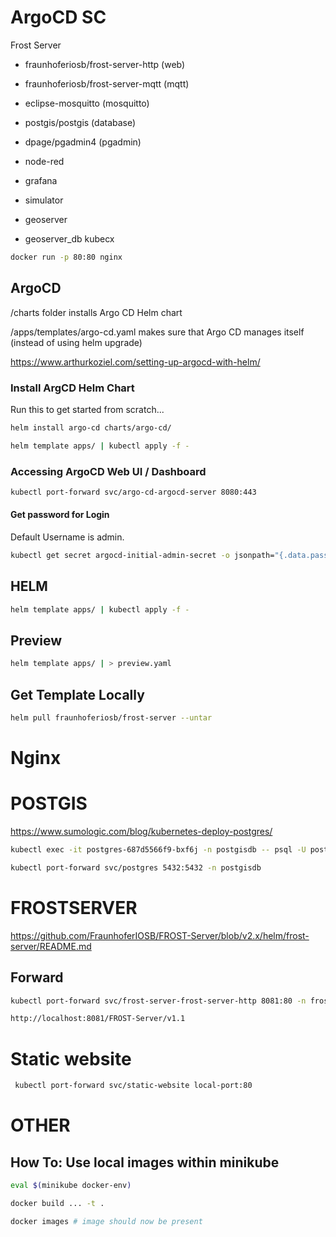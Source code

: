 # ArgoCD SC

Frost Server

- fraunhoferiosb/frost-server-http (web)
- fraunhoferiosb/frost-server-mqtt (mqtt)
- eclipse-mosquitto (mosquitto)
- postgis/postgis (database)

- dpage/pgadmin4 (pgadmin)
- node-red
- grafana
- simulator
- geoserver 
- geoserver_db
kubecx


```bash
docker run -p 80:80 nginx
```
## ArgoCD

/charts folder installs Argo CD Helm chart 

/apps/templates/argo-cd.yaml makes sure that Argo CD manages itself (instead of using helm upgrade)

https://www.arthurkoziel.com/setting-up-argocd-with-helm/
### Install ArgCD Helm Chart

Run this to get started from scratch... 
```bash
helm install argo-cd charts/argo-cd/
```

```bash
helm template apps/ | kubectl apply -f -   
```

### Accessing ArgoCD Web UI / Dashboard

```bash
kubectl port-forward svc/argo-cd-argocd-server 8080:443
```

#### Get password for Login

Default Username is admin.

```bash
kubectl get secret argocd-initial-admin-secret -o jsonpath="{.data.password}" | base64 -d

```

## HELM

```bash
helm template apps/ | kubectl apply -f -   
```

## Preview 
```bash
helm template apps/ | > preview.yaml   
```

## Get Template Locally
```bash
helm pull fraunhoferiosb/frost-server --untar
```

# Nginx

# POSTGIS

https://www.sumologic.com/blog/kubernetes-deploy-postgres/

```bash
kubectl exec -it postgres-687d5566f9-bxf6j -n postgisdb -- psql -U postgres
```

```bash 
kubectl port-forward svc/postgres 5432:5432 -n postgisdb
```

# FROSTSERVER

https://github.com/FraunhoferIOSB/FROST-Server/blob/v2.x/helm/frost-server/README.md

## Forward
```bash
kubectl port-forward svc/frost-server-frost-server-http 8081:80 -n frostserver 
```

```bash
http://localhost:8081/FROST-Server/v1.1
```

# Static website
```bash
 kubectl port-forward svc/static-website local-port:80
```
# OTHER

## How To: Use local images within minikube
```bash
eval $(minikube docker-env)
```

```bash
docker build ... -t .
```

```bash
docker images # image should now be present
```